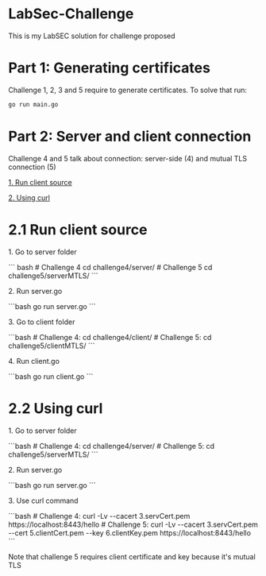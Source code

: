 # LabSec-Challenge


<p> This is my LabSEC solution for challenge proposed</p>


# Part 1: Generating certificates
<p> Challenge 1, 2, 3 and 5 require to generate certificates. To solve that run: </p>


```bash
go run main.go 
```

# Part 2: Server and client connection

<p>
<p> Challenge 4 and 5 talk about connection: server-side (4) and mutual TLS connection (5) </p>
<p><a href ="#4.1 Run client source"> 1. Run client source</a></p>
<p><a href ="#4.2 Using curl"> 2. Using curl </a></p>
</p>

# 2.1 Run client source

<p>1. Go to server folder</p>
```
bash
# Challenge 4
cd challenge4/server/
# Challenge 5
cd challenge5/serverMTLS/
```

<p>2. Run server.go</p>
```bash
go run server.go
```

<p>3. Go to client folder</p>
```bash
# Challenge 4:
cd challenge4/client/
# Challenge 5:
cd challenge5/clientMTLS/
```

<p>4. Run client.go</p>
```bash
go run client.go
```

# 2.2 Using curl

<p>1. Go to server folder</p>
```bash
# Challenge 4:
cd challenge4/server/
# Challenge 5:
cd challenge5/serverMTLS/
```

<p>2. Run server.go</p>
```bash
go run server.go
```

<p>3. Use curl command</p>
```bash
# Challenge 4:
curl -Lv --cacert 3.servCert.pem  https://localhost:8443/hello
# Challenge 5: 
curl -Lv --cacert 3.servCert.pem --cert 5.clientCert.pem --key 6.clientKey.pem  https://localhost:8443/hello
```
<p>Note that challenge 5 requires client certificate and key because it's mutual TLS</p>
